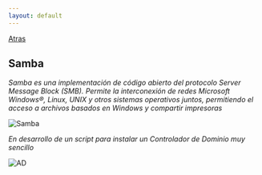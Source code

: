 ```yaml
---
layout: default
---
```


[Atras](../Readme.md)

## Samba

_Samba es una implementación de código abierto del protocolo Server Message Block (SMB). Permite la interconexión de redes Microsoft Windows®, Linux, UNIX y otros sistemas operativos juntos, permitiendo el acceso a archivos basados en Windows y compartir impresoras_

![Samba](https://www.sololinux.es/wp-content/uploads/2018/03/Instalar-samba-en-ubuntu-y-linuxmint-sololinux-730x430.jpg)

_En desarrollo de un script para instalar un Controlador de Dominio muy sencillo_

![AD](https://2.bp.blogspot.com/-n68yXqVX4lo/XLLs7Iit7qI/AAAAAAAAQ4w/ZxFWBAMDF1cAUmgfkZwxpAsMyMywdZp5gCLcBGAs/s1600/Samba4.png)